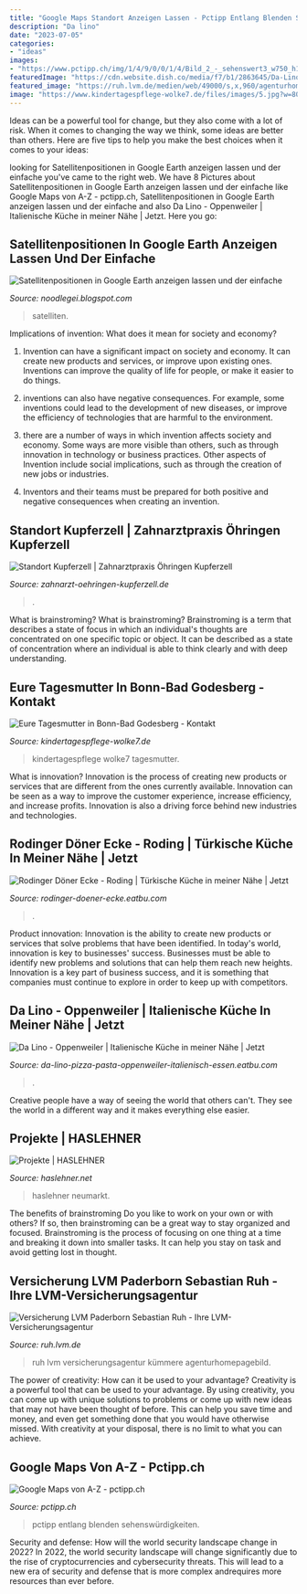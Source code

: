 ```yaml
---
title: "Google Maps Standort Anzeigen Lassen - Pctipp Entlang Blenden Sehenswürdigkeiten"
description: "Da lino"
date: "2023-07-05"
categories:
- "ideas"
images:
- "https://www.pctipp.ch/img/1/4/9/0/0/1/4/Bild_2_-_sehenswert3_w750_h1334.jpg"
featuredImage: "https://cdn.website.dish.co/media/f7/b1/2863645/Da-Lino-6AFFC343-63C5-4966-BDCC-B2C9A85BD351.jpg"
featured_image: "https://ruh.lvm.de/medien/web/49000/s,x,960/agenturhomepagebild.jpg"
image: "https://www.kindertagespflege-wolke7.de/files/images/5.jpg?w=800&amp;v=1612862686"
---
```



Ideas can be a powerful tool for change, but they also come with a lot of risk. When it comes to changing the way we think, some ideas are better than others. Here are five tips to help you make the best choices when it comes to your ideas: 

	

		
looking for Satellitenpositionen in Google Earth anzeigen lassen und der einfache you've came to the right web. We have 8 Pictures about Satellitenpositionen in Google Earth anzeigen lassen und der einfache like Google Maps von A-Z - pctipp.ch, Satellitenpositionen in Google Earth anzeigen lassen und der einfache and also Da Lino - Oppenweiler | Italienische Küche in meiner Nähe | Jetzt. Here you go:
		
    
## Satellitenpositionen In Google Earth Anzeigen Lassen Und Der Einfache

<img loading=lazy src="http://2.bp.blogspot.com/_GbrGBydibyg/TJIIUQVgulI/AAAAAAAABwo/wt32ejsLRQA/w1200-h630-p-k-no-nu/Satelliten-KML-KMZ-Google-Maps-embed1.jpg" onerror="this.onerror=null;this.src='https://tse4.mm.bing.net/th?id=OIP.DJlF-gm0j35UeWrrHa3kWwHaD4&amp;pid=15.1';" alt="Satellitenpositionen in Google Earth anzeigen lassen und der einfache">

_Source: noodlegei.blogspot.com_

>satelliten. 

	

Implications of invention: What does it mean for society and economy?
1. Invention can have a significant impact on society and economy. It can create new products and services, or improve upon existing ones. Inventions can improve the quality of life for people, or make it easier to do things.
2. inventions can also have negative consequences. For example, some inventions could lead to the development of new diseases, or improve the efficiency of technologies that are harmful to the environment.

3. there are a number of ways in which invention affects society and economy. Some ways are more visible than others, such as through innovation in technology or business practices. Other aspects of Invention include social implications, such as through the creation of new jobs or industries.

4. Inventors and their teams must be prepared for both positive and negative consequences when creating an invention.

    
## Standort Kupferzell | Zahnarztpraxis Öhringen Kupferzell

<img loading=lazy src="https://www.zahnarzt-oehringen-kupferzell.de/images/00_CUSTOM/T_KUPFERZELL/t_manuela_szwarga_zahnarztpraxis_kupferzell_395x640.jpg" onerror="this.onerror=null;this.src='https://tse1.mm.bing.net/th?id=OIP.M0R99mE5LPuHD-caZ67mPAAAAA&amp;pid=15.1';" alt="Standort Kupferzell | Zahnarztpraxis Öhringen Kupferzell">

_Source: zahnarzt-oehringen-kupferzell.de_

>. 

	

What is brainstroming?
What is brainstroming? Brainstroming is a term that describes a state of focus in which an individual's thoughts are concentrated on one specific topic or object. It can be described as a state of concentration where an individual is able to think clearly and with deep understanding.

    
## Eure Tagesmutter In Bonn-Bad Godesberg - Kontakt

<img loading=lazy src="https://www.kindertagespflege-wolke7.de/files/images/5.jpg?w=800&amp;v=1612862686" onerror="this.onerror=null;this.src='https://tse4.mm.bing.net/th?id=OIP.GV3T3Izvd1mHc7Qs2ohzyAHaEK&amp;pid=15.1';" alt="Eure Tagesmutter in Bonn-Bad Godesberg - Kontakt">

_Source: kindertagespflege-wolke7.de_

>kindertagespflege wolke7 tagesmutter. 

	

What is innovation?
Innovation is the process of creating new products or services that are different from the ones currently available. Innovation can be seen as a way to improve the customer experience, increase efficiency, and increase profits. Innovation is also a driving force behind new industries and technologies.

    
## Rodinger Döner Ecke - Roding | Türkische Küche In Meiner Nähe | Jetzt

<img loading=lazy src="https://cdn.website.dish.co/media/22/31/2699779/Rodinger-Doener-Ecke-IMG-20200807-WA0000.jpg" onerror="this.onerror=null;this.src='https://tse3.mm.bing.net/th?id=OIP.CqFni-fRxjVbwTxFxtO9EwHaJ4&amp;pid=15.1';" alt="Rodinger Döner Ecke - Roding | Türkische Küche in meiner Nähe | Jetzt">

_Source: rodinger-doener-ecke.eatbu.com_

>. 

	

Product innovation:
Innovation is the ability to create new products or services that solve problems that have been identified. In today's world, innovation is key to businesses' success. Businesses must be able to identify new problems and solutions that can help them reach new heights. Innovation is a key part of business success, and it is something that companies must continue to explore in order to keep up with competitors.

    
## Da Lino - Oppenweiler | Italienische Küche In Meiner Nähe | Jetzt

<img loading=lazy src="https://cdn.website.dish.co/media/f7/b1/2863645/Da-Lino-6AFFC343-63C5-4966-BDCC-B2C9A85BD351.jpg" onerror="this.onerror=null;this.src='https://tse2.mm.bing.net/th?id=OIP.1L2CG6w3CfmDVMjUFHKh1QHaE8&amp;pid=15.1';" alt="Da Lino - Oppenweiler | Italienische Küche in meiner Nähe | Jetzt">

_Source: da-lino-pizza-pasta-oppenweiler-italienisch-essen.eatbu.com_

>. 

	

Creative people have a way of seeing the world that others can't. They see the world in a different way and it makes everything else easier.

    
## Projekte | HASLEHNER

<img loading=lazy src="https://www.haslehner.net/media/14396/cubus-1-v3.jpg?mode=pad" onerror="this.onerror=null;this.src='https://tse1.mm.bing.net/th?id=OIP.xgPjszhn_g4K1T_oi_TmPwHaFg&amp;pid=15.1';" alt="Projekte | HASLEHNER">

_Source: haslehner.net_

>haslehner neumarkt. 

	

The benefits of brainstroming
Do you like to work on your own or with others? If so, then brainstroming can be a great way to stay organized and focused. Brainstroming is the process of focusing on one thing at a time and breaking it down into smaller tasks. It can help you stay on task and avoid getting lost in thought.

    
## Versicherung LVM Paderborn Sebastian Ruh - Ihre LVM-Versicherungsagentur

<img loading=lazy src="https://ruh.lvm.de/medien/web/49000/s,x,960/agenturhomepagebild.jpg" onerror="this.onerror=null;this.src='https://tse2.mm.bing.net/th?id=OIP.9dKaRKF825e0F1CGqYd94AHaEK&amp;pid=15.1';" alt="Versicherung LVM Paderborn Sebastian Ruh - Ihre LVM-Versicherungsagentur">

_Source: ruh.lvm.de_

>ruh lvm versicherungsagentur kümmere agenturhomepagebild. 

	

The power of creativity: How can it be used to your advantage?
Creativity is a powerful tool that can be used to your advantage. By using creativity, you can come up with unique solutions to problems or come up with new ideas that may not have been thought of before. This can help you save time and money, and even get something done that you would have otherwise missed. With creativity at your disposal, there is no limit to what you can achieve.

    
## Google Maps Von A-Z - Pctipp.ch

<img loading=lazy src="https://www.pctipp.ch/img/1/4/9/0/0/1/4/Bild_2_-_sehenswert3_w750_h1334.jpg" onerror="this.onerror=null;this.src='https://tse3.mm.bing.net/th?id=OIP.43evvEIkas6UjjwTTAu2EwHaNL&amp;pid=15.1';" alt="Google Maps von A-Z - pctipp.ch">

_Source: pctipp.ch_

>pctipp entlang blenden sehenswürdigkeiten. 

	

Security and defense: How will the world security landscape change in 2022?
In 2022, the world security landscape will change significantly due to the rise of cryptocurrencies and cybersecurity threats. This will lead to a new era of security and defense that is more complex andrequires more resources than ever before.

